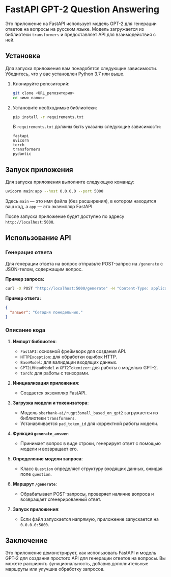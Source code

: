 # FastAPI GPT-2 Question Answering

Это приложение на FastAPI использует модель GPT-2 для генерации ответов на вопросы на русском языке. Модель загружается из библиотеки `transformers` и предоставляет API для взаимодействия с ней.

## Установка

Для запуска приложения вам понадобятся следующие зависимости. Убедитесь, что у вас установлен Python 3.7 или выше.

1. Клонируйте репозиторий:

   ```bash
   git clone <URL_репозитория>
   cd <имя_папки>
   ```

2. Установите необходимые библиотеки:

   ```bash
   pip install -r requirements.txt
   ```

   В `requirements.txt` должны быть указаны следующие зависимости:

   ```
   fastapi
   uvicorn
   torch
   transformers
   pydantic
   ```

## Запуск приложения

Для запуска приложения выполните следующую команду:

```bash
uvicorn main:app --host 0.0.0.0 --port 5000
```

Здесь `main` — это имя файла (без расширения), в котором находится ваш код, а `app` — это экземпляр FastAPI.

После запуска приложение будет доступно по адресу `http://localhost:5000`.

## Использование API

### Генерация ответа

Для генерации ответа на вопрос отправьте POST-запрос на `/generate` с JSON-телом, содержащим вопрос.

**Пример запроса:**

```bash
curl -X POST "http://localhost:5000/generate" -H "Content-Type: application/json" -d '{"question": "Какой сегодня день?"}'
```

**Пример ответа:**

```json
{
  "answer": "Сегодня понедельник."
}
```

### Описание кода

1. **Импорт библиотек**:
   - `FastAPI`: основной фреймворк для создания API.
   - `HTTPException`: для обработки ошибок HTTP.
   - `BaseModel`: для валидации входящих данных.
   - `GPT2LMHeadModel` и `GPT2Tokenizer`: для работы с моделью GPT-2.
   - `torch`: для работы с тензорами.

2. **Инициализация приложения**:
   - Создается экземпляр FastAPI.

3. **Загрузка модели и токенизатора**:
   - Модель `sberbank-ai/rugpt3small_based_on_gpt2` загружается из библиотеки `transformers`.
   - Устанавливается `pad_token_id` для корректной работы модели.

4. **Функция `generate_answer`**:
   - Принимает вопрос в виде строки, генерирует ответ с помощью модели и возвращает его.

5. **Определение модели запроса**:
   - Класс `Question` определяет структуру входящих данных, ожидая поле `question`.

6. **Маршрут `/generate`**:
   - Обрабатывает POST-запросы, проверяет наличие вопроса и возвращает сгенерированный ответ.

7. **Запуск приложения**:
   - Если файл запускается напрямую, приложение запускается на `0.0.0.0:5000`.

## Заключение

Это приложение демонстрирует, как использовать FastAPI и модель GPT-2 для создания простого API для генерации ответов на вопросы. Вы можете расширить функциональность, добавив дополнительные маршруты или улучшив обработку запросов.
